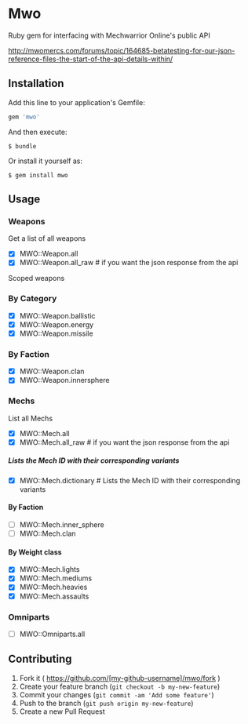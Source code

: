# Mwo

Ruby gem for interfacing with Mechwarrior Online's public API

http://mwomercs.com/forums/topic/164685-betatesting-for-our-json-reference-files-the-start-of-the-api-details-within/

## Installation

Add this line to your application's Gemfile:

```ruby
gem 'mwo'
```

And then execute:

    $ bundle

Or install it yourself as:

    $ gem install mwo

## Usage

### Weapons

Get a list of all weapons

- [x] MWO::Weapon.all
- [x] MWO::Weapon.all_raw # if you want the json response from the api

Scoped weapons

### By Category

- [x] MWO::Weapon.ballistic
- [x] MWO::Weapon.energy
- [x] MWO::Weapon.missile

### By Faction

- [x] MWO::Weapon.clan
- [x] MWO::Weapon.innersphere

### Mechs

List all Mechs

- [x] MWO::Mech.all
- [x] MWO::Mech.all_raw # if you want the json response from the api

##### Lists the Mech ID with their corresponding variants

- [x] MWO::Mech.dictionary # Lists the Mech ID with their corresponding variants

#### By Faction

- [ ] MWO::Mech.inner_sphere
- [ ] MWO::Mech.clan

#### By Weight class

- [x] MWO::Mech.lights
- [x] MWO::Mech.mediums
- [x] MWO::Mech.heavies
- [x] MWO::Mech.assaults

### Omniparts

- [ ] MWO::Omniparts.all

## Contributing

1. Fork it ( https://github.com/[my-github-username]/mwo/fork )
2. Create your feature branch (`git checkout -b my-new-feature`)
3. Commit your changes (`git commit -am 'Add some feature'`)
4. Push to the branch (`git push origin my-new-feature`)
5. Create a new Pull Request
